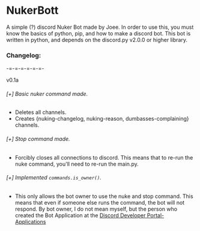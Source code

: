 # NukerBott  

A simple (?) discord Nuker Bot made by Joee. In order to use this, you must know the basics of python, pip, and how to make a discord bot.
This bot is written in python, and depends on the discord.py v2.0.0 or higher library.

### Changelog:
-=-=-=-=-=-=-

v0.1a
###### [+] Basic nuker command made.
- Deletes all channels.
- Creates {nuking-changelog, nuking-reason, dumbasses-complaining} channels.

###### [+] Stop command made.
- Forcibly closes all connections to discord. This means that to re-run the nuke command, you'll need to re-run the main.py.

###### [+] Implemented `commands.is_owner()`.
- This only allows the bot owner to use the nuke and stop command. This means that even if someone else runs the command, the bot will not respond. By bot owner, I do not mean myself, but the person who created the Bot Application at the [Discord Developer Portal- Applications](https://discord.com/developers/applications)
